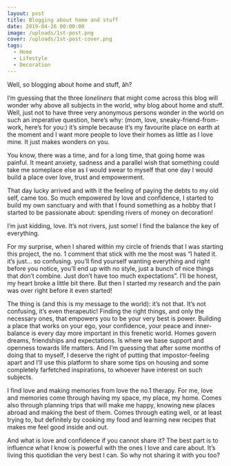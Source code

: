 ```yaml
---
layout: post
title: Blogging about home and stuff
date: 2019-04-26 00:00:00
image: /uploads/1st-post.png
cover: /uploads/1st-post-cover.png
tags:
  - Home
  - Lifestyle
  - Decoration
---
```


Well, so blogging about home and stuff, &atilde;h?

I’m guessing that the three *loneliners* that might come across this blog will wonder why above all subjects in the world, why blog about home and stuff. Well, just not to have three very anonymous persons wonder in the world on such an imperative question, here’s why: (mom, love, sneaky-friend-from-work, here’s for you:) it’s simple because it’s my favourite place on earth at the moment and I want more people to love their homes as little as I love mine. It just makes wonders on you.

You know, there was a time, and for a long time, that going home was painful. It meant anxiety, sadness and a parallel wish that something could take me someplace else as I would swear to myself that one day I would build a place over love, trust and empowerment.

That day lucky arrived and with it the feeling of paying the debts to my old self, came too. So much empowered by love and confidence, I started to build my own sanctuary and with that I found something as a hobby that I started to be passionate about: spending rivers of money on decoration\!

I’m just kidding, love. It’s not rivers, just some\! I find the balance the key of everything.

For my surprise, when I shared within my circle of friends that I was starting this project, the no. 1 comment that stick with me the most was “I hated it. it’s just… so confusing. you’ll find yourself wanting everything and right before you notice, you’ll end up with no style, just a bunch of nice things that don’t combine. Just don’t have too much expectations”. I’ll be honest, my heart broke a little bit there. But then I started my research and the pain was over right before it even started\!

The thing is (and this is my message to the world): it’s not that. It’s not confusing, it’s even therapeutic\! Finding the right things, and only the necessary ones, that empowers you to be your very best is power. Building a place that works on your ego, your confidence, your peace and inner-balance is every day more important in this frenetic world. Homes govern dreams, friendships and expectations. Is where we base support and openness towards life matters. And I’m guessing that after some months of doing that to myself, I deserve the right of putting that impostor-feeling apart and I’ll use this platform to share some tips on housing and some completely farfetched inspirations, to whoever have interest on such subjects.

I find love and making memories from love the no.1 therapy. For me, love and memories come through having my space, my place, my home. Comes also through planning trips that will make me happy, knowing new places abroad and making the best of them. Comes through eating well, or at least trying to, but definitely by cooking my food and learning new recipes that makes me feel good inside and out.

And what is love and confidence if you cannot share it? The best part is to influence what I know is powerful with the ones I love and care about. It’s living this quotidian the very best I can. So why not sharing it with you too?